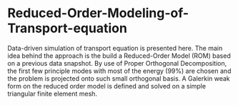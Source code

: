 # Reduced-Order-Modeling-of-Transport-equation
Data-driven simulation of transport equation is presented here. The main idea behind the approach is the build a Reduced-Order Model (ROM) based on a previous data snapshot. By use of Proper Orthogonal Decomposition, the first few principle modes with most of the energy (99%) are chosen and the problem is projected onto such small orthogonal basis.  A Galerkin weak form on the reduced order model is defined and solved on a simple triangular finite element mesh. 
